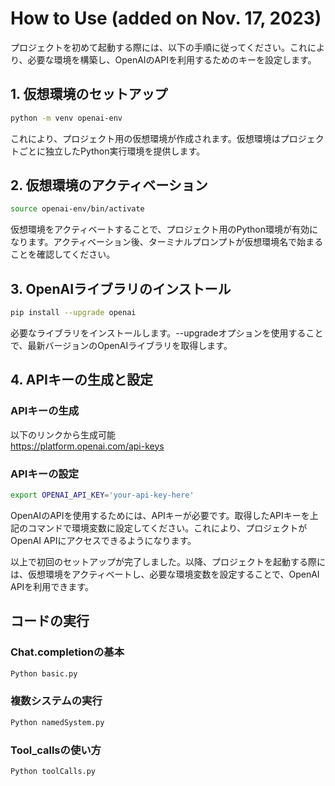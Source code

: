 # How to Use (added on Nov. 17, 2023)
プロジェクトを初めて起動する際には、以下の手順に従ってください。これにより、必要な環境を構築し、OpenAIのAPIを利用するためのキーを設定します。
## 1. 仮想環境のセットアップ
```bash
python -m venv openai-env
```
これにより、プロジェクト用の仮想環境が作成されます。仮想環境はプロジェクトごとに独立したPython実行環境を提供します。

## 2. 仮想環境のアクティベーション
```bash
source openai-env/bin/activate
```
仮想環境をアクティベートすることで、プロジェクト用のPython環境が有効になります。アクティベーション後、ターミナルプロンプトが仮想環境名で始まることを確認してください。

## 3. OpenAIライブラリのインストール
```bash
pip install --upgrade openai
```
必要なライブラリをインストールします。--upgradeオプションを使用することで、最新バージョンのOpenAIライブラリを取得します。

## 4. APIキーの生成と設定
### APIキーの生成
以下のリンクから生成可能\
https://platform.openai.com/api-keys
### APIキーの設定
```bash
export OPENAI_API_KEY='your-api-key-here'
```
OpenAIのAPIを使用するためには、APIキーが必要です。取得したAPIキーを上記のコマンドで環境変数に設定してください。これにより、プロジェクトがOpenAI APIにアクセスできるようになります。

以上で初回のセットアップが完了しました。以降、プロジェクトを起動する際には、仮想環境をアクティベートし、必要な環境変数を設定することで、OpenAI APIを利用できます。

## コードの実行
### Chat.completionの基本
```bash
Python basic.py
```
### 複数システムの実行
```bash
Python namedSystem.py
```

### Tool_callsの使い方
```bash
Python toolCalls.py
```
